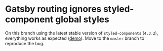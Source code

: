 # Gatsby routing ignores styled-component global styles

On this branch using the latest stable version of `styled-components` (`4.3.2`), everything works as expected ([demo](https://5d7346a2093ee6000a1d56d6--gatsby-globalstyle-routing.netlify.com/)). Move to the `master` branch to reproduce the bug.
